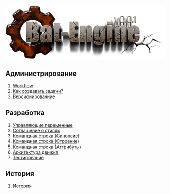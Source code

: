 ﻿
![logo](bat_engine25.png)

Администрирование
-----------------
1) [Workflow](adm/000-workflow.md)  
2) [Как создавать задачи?](adm/001-tasks.md)  
3) [Версионированние](adm/002-version.md)  

Разработка
----------
1) [Управляющие переменные](dev/000-variables.md)  
3) [Cоглашение о стилях](dev/001-notation.md)  
3) [Командная строка (Синопсис)](dev/002-cmd-sinopsis.md)  
4) [Командная строка (Строение)](dev/003-cmd-implement.md)  
5) [Командная строка (Аттрибуты)](dev/004-cmd-attrib.md)  
6) [Архитектура движка](dev/008-architecture.md)  
7) [Тестирование](test/000-tests.md)  

История
-------
1) [История](history.md)  


